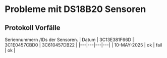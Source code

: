 # Probleme mit DS18B20 Sensoren

## Protokoll Vorfälle

Seriennummern /IDs der Sensoren.
| Datum | 3C13E381F66D |  3C1E0457CBD0 |  3C610457DB22 |
|---|---|---|---|
| 10-MAY-2025 | ok | fail | ok |

